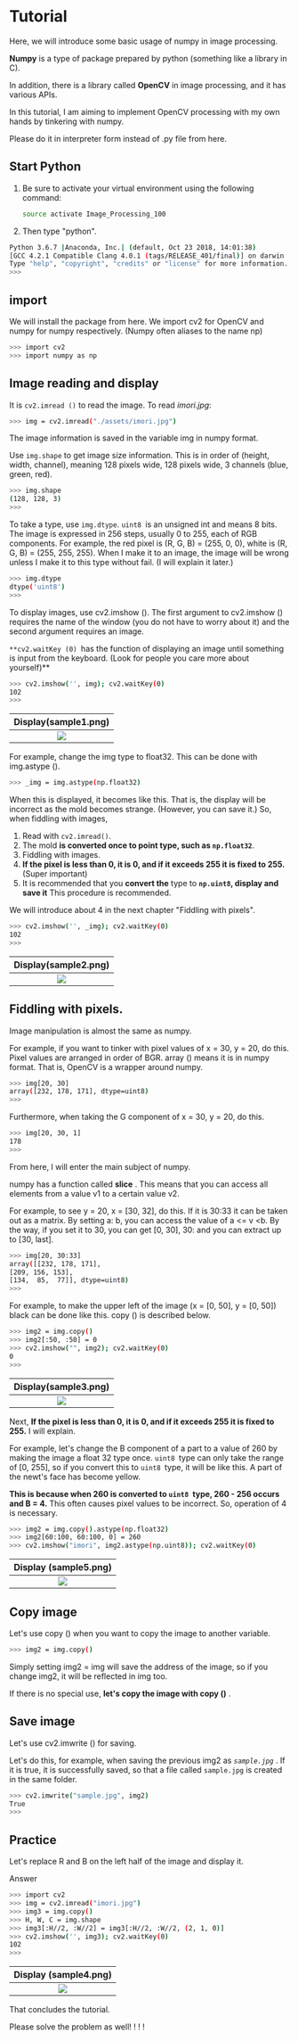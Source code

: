 # Tutorial

Here, we will introduce some basic usage of numpy in image processing.

**Numpy** is a type of package prepared by python (something like a library in C). 

In addition, there is a library called **OpenCV** in image processing, and it has various APIs.

In this tutorial, I am aiming to implement OpenCV processing with my own hands by tinkering with numpy.

Please do it in interpreter form instead of .py file from here.

## Start Python

1. Be sure to activate your virtual environment using the following command:

   ```bash
   source activate Image_Processing_100
   ```

2. Then type "python". 

```bash
Python 3.6.7 |Anaconda, Inc.| (default, Oct 23 2018, 14:01:38) 
[GCC 4.2.1 Compatible Clang 4.0.1 (tags/RELEASE_401/final)] on darwin
Type "help", "copyright", "credits" or "license" for more information.
>>> 
```
## import

We will install the package from here. We import cv2 for OpenCV and numpy for numpy respectively. (Numpy often aliases to the name np)

```bash
>>> import cv2
>>> import numpy as np
```

## Image reading and display

It is `cv2.imread ()` to read the image. To read *imori.jpg*:

```bash
>>> img = cv2.imread("./assets/imori.jpg")
```

The image information is saved in the variable img in numpy format.

Use `img.shape` to get image size information. This is in order of (height, width, channel), meaning 128 pixels wide, 128 pixels wide, 3 channels (blue, green, red).

```bash
>>> img.shape
(128, 128, 3)
>>>
```

To take a type, use `img.dtype`.  `uint8 `is an unsigned int and means 8 bits. The image is expressed in 256 steps, usually 0 to 255, each of RGB components. For example, the red pixel is (R, G, B) = (255, 0, 0), white is (R, G, B) = (255, 255, 255). When I make it to an image, the image will be wrong unless I make it to this type without fail. (I will explain it later.)

```bash
>>> img.dtype
dtype('uint8')
>>>
```

To display images, use cv2.imshow (). The first argument to cv2.imshow () requires the name of the window (you do not have to worry about it) and the second argument requires an image.

`**cv2.waitKey (0) `has the function of displaying an image until something is input from the keyboard. (Look for people you care more about yourself)**

```bash
>>> cv2.imshow('', img); cv2.waitKey(0)
102
>>> 
```

|Display(sample1.png)|
|:---:|
|![](sample1.png)|

For example, change the img type to float32. This can be done with img.astype ().

```bash
>>> _img = img.astype(np.float32)
```

When this is displayed, it becomes like this. That is, the display will be incorrect as the mold becomes strange. (However, you can save it.) So, when fiddling with images,

1. Read with `cv2.imread()`.
2. The mold **is converted once to point type, such as `np.float32`**.
3. Fiddling with images.
4. **If the pixel is less than 0, it is 0, and if it exceeds 255 it is fixed to 255.** (Super important)
5. It is recommended that you **convert the** type to **`np.uint8`, display and save it** This procedure is recommended.

We will introduce about 4 in the next chapter "Fiddling with pixels".

```bash
>>> cv2.imshow('', _img); cv2.waitKey(0)
102
>>>
```
|Display(sample2.png)|
|:---:|
|![](sample2.png)|

## Fiddling with pixels.

Image manipulation is almost the same as numpy.

For example, if you want to tinker with pixel values of x = 30, y = 20, do this. Pixel values are arranged in order of BGR. array () means it is in numpy format. That is, OpenCV is a wrapper around numpy.

```bash
>>> img[20, 30]
array([232, 178, 171], dtype=uint8)
>>> 
```

Furthermore, when taking the G component of x = 30, y = 20, do this.

```bash
>>> img[20, 30, 1]
178
>>> 
```

From here, I will enter the main subject of numpy.

numpy has a function called **slice** . This means that you can access all elements from a value v1 to a certain value v2.

For example, to see y = 20, x = [30, 32], do this. If it is 30:33 it can be taken out as a matrix. By setting a: b, you can access the value of a <= v <b. By the way, if you set it to 30, you can get [0, 30], 30: and you can extract up to [30, last].

```bash
>>> img[20, 30:33]
array([[232, 178, 171],
[209, 156, 153],
[134,  85,  77]], dtype=uint8)
>>> 
```

For example, to make the upper left of the image (x = [0, 50], y = [0, 50]) black can be done like this. copy () is described below.

```bash
>>> img2 = img.copy()
>>> img2[:50, :50] = 0
>>> cv2.imshow("", img2); cv2.waitKey(0)
0
>>>
```

|Display(sample3.png)|
|:---:|
|![](sample3.png)|

Next, **If the pixel is less than 0, it is 0, and if it exceeds 255 it is fixed to 255.**  I will explain.

For example, let's change the B component of a part to a value of 260 by making the image a float 32 type once.  `uint8 `type can only take the range of [0, 255], so if you convert this to `uint8 `type, it will be like this. A part of the newt's face has become yellow.

**This is because when 260 is converted to `uint8 `type, 260 - 256 occurs and B = 4.** This often causes pixel values to be incorrect. So, operation of 4 is necessary.

```bash
>>> img2 = img.copy().astype(np.float32)
>>> img2[60:100, 60:100, 0] = 260
>>> cv2.imshow("imori", img2.astype(np.uint8)); cv2.waitKey(0)
```

|Display (sample5.png)|
|:---:|
|![](sample5.png)|

## Copy image

Let's use copy () when you want to copy the image to another variable.

```bash
>>> img2 = img.copy()
```

Simply setting img2 = img will save the address of the image, so if you change img2, it will be reflected in img too.

If there is no special use, **let's copy the image with copy ()** .

## Save image

Let's use cv2.imwrite () for saving.

Let's do this, for example, when saving the previous img2 as *`sample.jpg`* . If it is true, it is successfully saved, so that a file called `sample.jpg` is created in the same folder.

```bash
>>> cv2.imwrite("sample.jpg", img2)
True
>>>
```

## Practice

Let's replace R and B on the left half of the image and display it.

Answer

```bash
>>> import cv2
>>> img = cv2.imread("imori.jpg")
>>> img3 = img.copy()
>>> H, W, C = img.shape
>>> img3[:H//2, :W//2] = img3[:H//2, :W//2, (2, 1, 0)]
>>> cv2.imshow('', img3); cv2.waitKey(0)
102
>>> 
```

|Display (sample4.png)|
|:---:|
|![](sample4.png)|

That concludes the tutorial.

Please solve the problem as well! ! ! !